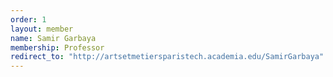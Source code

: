 ```yaml
---
order: 1
layout: member
name: Samir Garbaya
membership: Professor
redirect_to: "http://artsetmetiersparistech.academia.edu/SamirGarbaya"
---
```

